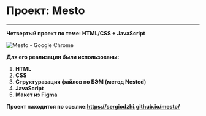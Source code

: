 # Проект: Mesto

---

**Четвертый проект по теме: HTML/CSS + JavaScript**

![Mesto - Google Chrome](https://user-images.githubusercontent.com/119122301/218282648-795d0f20-fe53-4f0c-be78-9507d4926697.png)

**Для его реализации были использованы:**

1. **HTML**
2. **CSS**
3. **Структуразация файлов по БЭМ (метод Nested)**
4. **JavaScript**
5. **Макет из Figma** 

**Проект находится по ссылке:https://sergiodzhi.github.io/mesto/**
